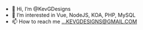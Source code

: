 - 👋 Hi, I’m @KevGDesigns
- 👀 I’m interested in Vue, NodeJS, KOA, PHP, MySQL
- 📫 How to reach me ...KEVGDESIGNS@GMAIL.COM

<!---
KevGDesigns/KevGDesigns is a ✨ special ✨ repository because its `README.md` (this file) appears on your GitHub profile.
You can click the Preview link to take a look at your changes.
--->
